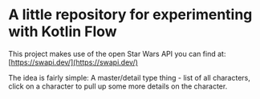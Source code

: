 # A little repository for experimenting with Kotlin Flow

This project makes use of the open Star Wars API you can find at: [https://swapi.dev/](https://swapi.dev/)

The idea is fairly simple: A master/detail type thing - list of all characters, click on a character to pull up some more details on the character. 
